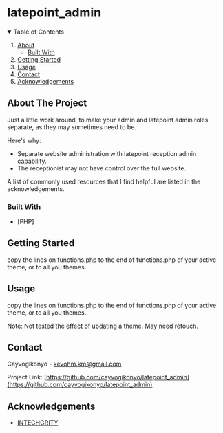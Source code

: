 # latepoint_admin

<!--
*** Thanks for checking out  latepoint_admin workaround. If you have a suggestion
*** that would make this better, please fork the repo and create a pull request
*** or simply open an issue with the tag "enhancement".
*** Regards!
-->



<!-- TABLE OF CONTENTS -->
<details open="open">
  <summary>Table of Contents</summary>
  <ol>
    <li>
      <a href="#about-the-project">About</a>
      <ul>
        <li><a href="#built-with">Built With</a></li>
      </ul>
    </li>
    <li>
      <a href="#getting-started">Getting Started</a>
    </li>
    <li><a href="#usage">Usage</a></li>
    <li><a href="#contact">Contact</a></li>
    <li><a href="#acknowledgements">Acknowledgements</a></li>
  </ol>
</details>



<!-- ABOUT THE PROJECT -->
## About The Project

Just a little work around, to make your admin and latepoint admin roles separate, as they may sometimes need to be.

Here's why:
* Separate website administration with latepoint reception admin capability.
* The receptionist may not have control over the full website.

A list of commonly used resources that I find helpful are listed in the acknowledgements.

### Built With

* [PHP]



<!-- GETTING STARTED -->
## Getting Started

copy the lines on functions.php to the end of functions.php of your active theme, or to all you themes. 

<!-- USAGE EXAMPLES -->
## Usage

copy the lines on functions.php to the end of functions.php of your active theme, or to all you themes. 

Note: Not tested the effect of updating a theme. May need retouch.


<!-- CONTACT -->
## Contact

Cayvogikonyo - kevohm.km@gmail.com

Project Link: [https://github.com/cayvogikonyo/latepoint_admin](https://github.com/cayvogikonyo/latepoint_admin)



<!-- ACKNOWLEDGEMENTS -->
## Acknowledgements
* [INTECHGRITY](https://www.intechgrity.com/correct-way-get-url-parameter-values-wordpress/)
